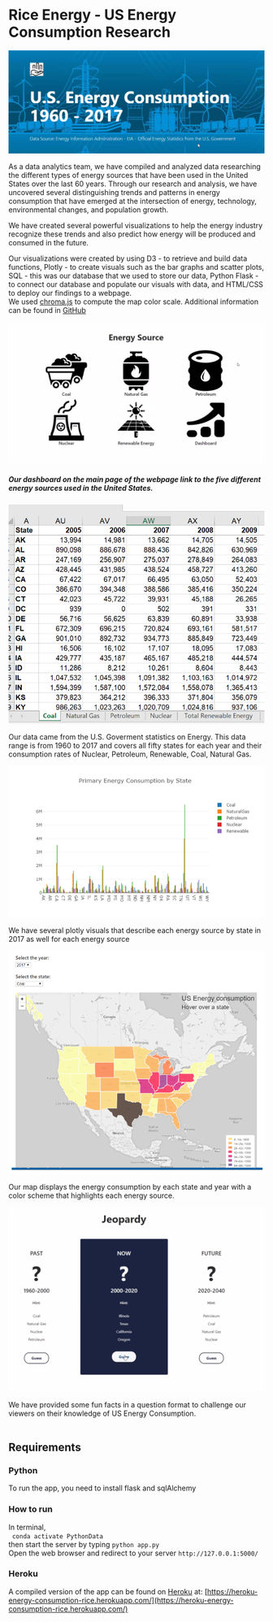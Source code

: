 # Rice Energy - US Energy Consumption Research

![Title](readme_pics/title_pic.PNG)

As a data analytics team, we have compiled and analyzed data researching the different types of energy sources that have been used in the United States over the last 60 years. Through our research and analysis, we have uncovered several distinguishing trends and patterns in energy consumption that have emerged at the intersection of energy, technology, environmental changes, and population growth. 

We have created several powerful visualizations to help the energy industry recognize these trends and also predict how energy will be produced and consumed in the future. 

Our visualizations were created by using D3 - to retrieve and build data functions, Plotly - to create visuals such as the bar graphs and scatter plots, SQL - this was our database that we used to store our data, Python Flask - to connect our database and populate our visuals with data, and HTML/CSS to deploy our findings to a webpage.  
We used [chroma.js](https://vis4.net/chromajs/) to compute the map color scale. Additional information can be found in [GitHub](https://github.com/gka/chroma.js) 

![Main](readme_pics/main_energy.PNG)

##### Our dashboard on the main page of the webpage link to the five different energy sources used in the United States. 

![excel](readme_pics/excel_add.PNG)

Our data came from the U.S. Goverment statistics on Energy. This data range is from 1960 to 2017 and covers all fifty states for each year and their consumption rates of Nuclear, Petroleum, Renewable, Coal, Natural Gas. 

![energygraph](readme_pics/primary_energy.PNG)

We have several plotly visuals that describe each energy source by state in 2017 as well for each energy source

![map](readme_pics/map_pic.PNG)

Our map displays the energy consumption by each state and year with a color scheme that highlights each energy source. 

![Questions](readme_pics/questions_add.PNG)

We have provided some fun facts in a question format to challenge our viewers on their knowledge of US Energy Consumption.
<br><br>
## Requirements
### Python
To run the app, you need to install flask and sqlAlchemy
<br>
### How to run
In terminal, <br>
``` conda activate PythonData``` <br>
then start the server by typing ```python app.py```<br>
Open the web browser and redirect to your server ```http://127.0.0.1:5000/```

### Heroku
A compiled version of the app can be found on [Heroku](https://www.heroku.com/home) at:
[https://heroku-energy-consumption-rice.herokuapp.com/](https://heroku-energy-consumption-rice.herokuapp.com/)








